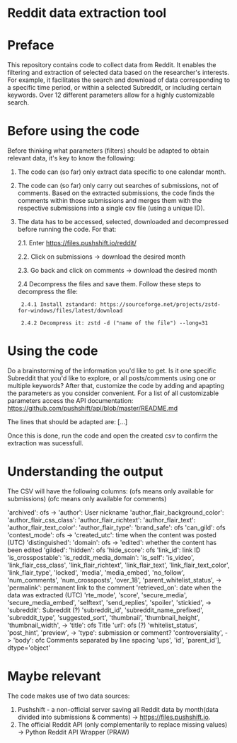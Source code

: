 # Reddit data extraction tool 

# Preface
This repository contains code to collect data from Reddit. It enables the filtering and extraction of selected data based on the researcher's interests. For example, it facilitates the search and download of data corresponding to a specific time period, or within a selected Subreddit, or including certain keywords. Over 12 different parameters allow for a highly customizable search. 

# Before using the code
Before thinking what parameters (filters) should be adapted to obtain relevant data, it's key to know the following:
1. The code can (so far) only extract data specific to one calendar month. 

2. The code can (so far) only carry out searches of submissions, not of comments. Based on the extracted submissions, the code finds the comments within those submissions and merges them with the respective submissions into a single csv file (using a unique ID). 

3. The data has to be accessed, selected, downloaded and decompressed before running the code. For that:

    2.1. Enter https://files.pushshift.io/reddit/
   
    2.2. Click on submissions -> download the desired month
    
    2.3. Go back and click on comments -> download the desired month

    2.4 Decompress the files and save them. Follow these steps to decompress the file:
    
        2.4.1 Install zstandard: https://sourceforge.net/projects/zstd-for-windows/files/latest/download
        
        2.4.2 Decompress it: zstd -d ("name of the file") --long=31  



# Using the code 
Do a brainstorming of the information you'd like to get. Is it one specific Subreddit that you'd like to explore, or all posts/comments using one or multiple keywords? After that, customize the code by adding and apapting the parameters as you consider convenient. For a list of all customizable parameters access the API documentation: https://github.com/pushshift/api/blob/master/README.md
 
The lines that should be adapted are: [...] 

Once this is done, run the code and open the created csv to confirm the extraction was sucessfull.

# Understanding the output
The CSV will have the following columns: 
(ofs means only available for submissions)
(ofc means only available for comments)

'archived': ofs
-> 'author': User nickname
'author_flair_background_color':
'author_flair_css_class':
'author_flair_richtext':
'author_flair_text':
'author_flair_text_color': 
'author_flair_type':
'brand_safe': ofs
'can_gild': ofs
'contest_mode': ofs
-> 'created_utc': time when the content was posted (UTC)
'distinguished':
'domain': ofs
-> 'edited': whether the content has been edited
'gilded': 
'hidden': ofs
'hide_score': ofs
'link_id': link ID
'is_crosspostable':
'is_reddit_media_domain': 
'is_self': 
'is_video',
'link_flair_css_class', 
'link_flair_richtext', 
'link_flair_text', 
'link_flair_text_color', 
'link_flair_type', 
'locked', 
'media',
'media_embed',
'no_follow', 
'num_comments', 
'num_crossposts', 
'over_18', 
'parent_whitelist_status', 
-> 'permalink': permanent link to the comment
'retrieved_on': date when the data was extracted (UTC)
'rte_mode', 
'score', 
'secure_media',
'secure_media_embed',
'selftext',
'send_replies',
'spoiler',
'stickied', 
-> 'subreddit': Subreddit (?)
'subreddit_id',
'subreddit_name_prefixed', 
'subreddit_type', 
'suggested_sort',
'thumbnail', 
'thumbnail_height',
'thumbnail_width', 
-> 'title': ofs Title
'url': ofs (?)
'whitelist_status', 
'post_hint', 
'preview',
-> 'type': submission or comment?
'controversiality', 
-> 'body': ofc Comments separated by line spacing
'ups', 
'id', 
'parent_id'], 
dtype='object'



# Maybe relevant
The code makes use of two data sources:
1. Pushshift - a non-official server saving all Reddit data by month(data divided into submissions & comments) -> https://files.pushshift.io.
2. The official Reddit API (only complementarily to replace missing values) -> Python Reddit API Wrapper (PRAW)







